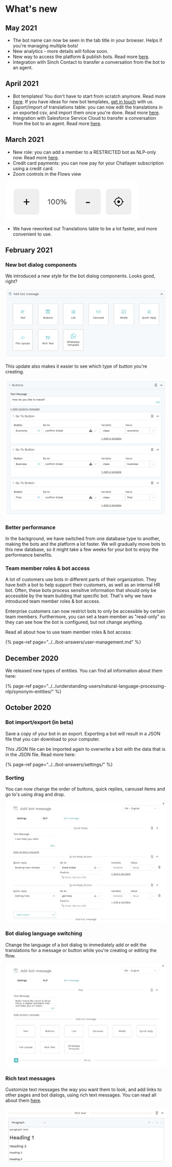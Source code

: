 # What's new

## May 2021

* The bot name can now be seen in the tab title in your browser. Helps if you're managing multiple bots!
* New analytics - more details will follow soon.
* New way to access the platform & publish bots. Read more [here](../../bot-answers/publishing-your-bot/publishing-new.md).
* Integration with Sinch Contact to transfer a conversation from the bot to an agent.

## April 2021

* Bot templates! You don't have to start from scratch anymore. Read more [here](../../bot-answers/bot-templates.md). If you have ideas for new bot templates, [get in touch](../get-in-touch.md) with us.
* Export/import of translations table: you can now edit the translations in an exported csv, and import them once you're done. Read more [here](../../understanding-users/multilanguage-bots/translations.md).
* Integration with Salesforce Service Cloud to transfer a conversation from the bot to an agent. Read more [here](../../integrations/human-offloading-live-chat/salesforce-service-cloud.md).

## March 2021

* New role: you can add a member to a RESTRICTED bot as NLP-only now. Read more [here](../../bot-answers/user-management.md#bot-access).
* Credit card payments: you can now pay for your Chatlayer subscription using a credit card.
* Zoom controls in the Flows view

![](../../.gitbook/assets/image%20%28413%29.png)

* We have reworked out Translations table to be a lot faster, and more convenient to use.

## February 2021

### New bot dialog components

We introduced a new style for the bot dialog components. Looks good, right?

![](../../.gitbook/assets/image%20%28399%29.png)

This update also makes it easier to see which type of button you're creating.

![](../../.gitbook/assets/screenshot-2021-02-09-at-15.07.07.png)

### Better performance

In the background, we have switched from one database type to another, making the bots and the platform a lot faster. We will gradually move bots to this new database, so it might take a few weeks for your bot to enjoy the performance benefits.

### Team member roles & bot access

A lot of customers use bots in different parts of their organization. They have both a bot to help support their customers, as well as an internal HR bot. Often, these bots process sensitive information that should only be accessible by the team building that specific bot. That's why we have introduced team member roles & bot access.

Enterprise customers can now restrict bots to only be accessible by certain team members. Furthermore, you can set a team member as "read-only" so they can see how the bot is configured, but not change anything.

Read all about how to use team member roles & bot access:

{% page-ref page="../../bot-answers/user-management.md" %}

## December 2020

We released new types of entities. You can find all information about them here:

{% page-ref page="../../understanding-users/natural-language-processing-nlp/synonym-entities/" %}

## October 2020

### Bot import/export \(in beta\)

Save a copy of your bot in an export. Exporting a bot will result in a JSON file that you can download to your computer.

This JSON file can be imported again to overwrite a bot with the data that is in the JSON file. Read more here:

{% page-ref page="../../bot-answers/settings/" %}

### Sorting

You can now change the order of buttons, quick replies, carousel items and go to's using drag and drop.

![](../../.gitbook/assets/nov-24-2020-15-29-40.gif)

### Bot dialog language switching

Change the language of a bot dialog to immediately add or edit the translations for a message or button while you're creating or editing the flow.

![](../../.gitbook/assets/nov-24-2020-15-26-26.gif)

### Rich text messages

Customize text messages the way you want them to look, and add links to other pages and bot dialogs, using rich text messages. You can read all about them [here](../../bot-answers/dialog-state/message-components.md#rich-text).

![](../../.gitbook/assets/image%20%28325%29.png)



